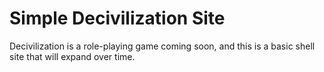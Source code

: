# Simple Decivilization Site

Decivilization is a role-playing game coming soon, and this is a basic shell site that will expand over time.

